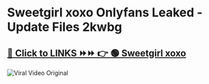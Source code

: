 
 # Sweetgirl xoxo Onlyfans Leaked - Update Files 2kwbg

## <h2><a href="https://clipsfans.com/Sweetgirl_xoxo&ref=git">🔗 Click to LINKS ⏩⏩ 👉 🟢 Sweetgirl xoxo </a></h2>

<a href="https://clipsfans.com/Sweetgirl_xoxo&ref=git" rel="nofollow" data-target="animated-image.originalLink"><img src="https://i.ibb.co.com/xMMVF88/686577567.gif" alt="Viral Video Original" style="max-width: 100%; display: inline-block;" data-target="animated-image.originalImage"></a>

